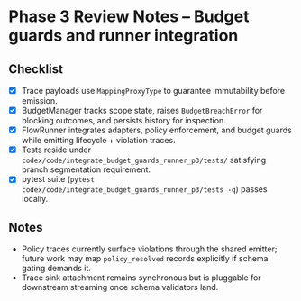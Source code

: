 # Phase 3 Review Notes – Budget guards and runner integration

## Checklist
- [x] Trace payloads use `MappingProxyType` to guarantee immutability before emission.
- [x] BudgetManager tracks scope state, raises `BudgetBreachError` for blocking outcomes, and persists history for inspection.
- [x] FlowRunner integrates adapters, policy enforcement, and budget guards while emitting lifecycle + violation traces.
- [x] Tests reside under `codex/code/integrate_budget_guards_runner_p3/tests/` satisfying branch segmentation requirement.
- [x] pytest suite (`pytest codex/code/integrate_budget_guards_runner_p3/tests -q`) passes locally.

## Notes
- Policy traces currently surface violations through the shared emitter; future work may map `policy_resolved` records explicitly if schema gating demands it.
- Trace sink attachment remains synchronous but is pluggable for downstream streaming once schema validators land.
